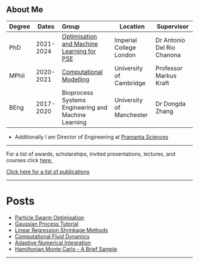 ## About Me


| Degree | Dates     | Group                                                        | Location                 | Supervisor                 |
| :----- | --------- | :----------------------------------------------------------- | ------------------------ | -------------------------- |
| PhD    | 2021-2024 | [Optimisation and Machine Learning for PSE](https://www.imperial.ac.uk/optimisation-and-machine-learning-for-process-engineering/) | Imperial College London  | Dr Antonio Del Rio Chanona |
| MPhil  | 2020-2021 | [Computational Modelling](https://www.como.ceb.cam.ac.uk)     | University of Cambridge  | Professor Markus Kraft     |
| BEng   | 2017-2020 | Bioprocess Systems Engineering and Machine Learning          | University of Manchester | Dr Dongda Zhang            |

* Additionally I am Director of Engineering at [Pramanta Sciences](https://www.pramanta.com)


---

 For a list of awards, scholarships, invited presentations, lectures, and courses click [here.](other.md)

 [Click here for a list of publications](publications.md)

---
# Posts

* [Particle Swarm Optimisation](2020-06-20-Particle-Swarm.md) 
* [Gaussian Process Tutorial](2020-06-21-Gaussian-Processes.md)
* [Linear Regression Shrinkage Methods](2020-06-21-Linear-Regression.md)
* [Computational Fluid Dynamics](2020-06-21-Reactor-Validation.md)
* [Adaptive Numerical Integration](2020-07-25-Numerical-Integration.md)
* [Hamiltonian Monte Carlo - A Brief Sample](2020-10-19-Hamiltonian-Monte-Carlo.md)

---

